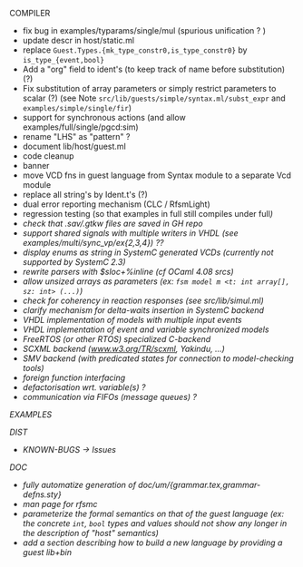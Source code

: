 COMPILER

- fix bug in examples/typarams/single/mul (spurious unification ? )
- update descr in host/static.ml
- replace `Guest.Types.{mk_type_constr0,is_type_constr0}` by `is_type_{event,bool}`
- Add a "org" field to ident's (to keep track of name before substitution) (?)
- Fix substitution of array parameters or simply restrict parameters to scalar (?)
  (see Note `src/lib/guests/simple/syntax.ml/subst_expr` and `examples/simple/single/fir`)
- support for synchronous actions (and allow examples/full/single/pgcd:sim)
- rename "LHS" as "pattern" ? 
- document lib/host/guest.ml
- code cleanup
- banner
- move VCD fns in guest language from Syntax module to a separate Vcd module
- replace all string's by Ident.t's (?)
- dual error reporting mechanism (CLC / RfsmLight)
- regression testing (so that examples in full<i-n> still compiles under full<i>)
- check that .sav/.gtkw files are saved in GH repo
- support shared signals with multiple writers in VHDL (see examples/multi/sync_vp/ex{2,3,4}) ??
- display enums as string in SystemC generated VCDs (currently not supported by SystemC 2.3) 
- rewrite parsers with $sloc+%inline (cf OCaml 4.08 srcs)
- allow _unsized_ arrays as parameters (ex: `fsm model m <t: int array[], sz: int> (...)`)
- check for coherency in reaction responses (see src/lib/simul.ml)
- clarify mechanism for delta-waits insertion in SystemC backend
- VHDL implementation of models with multiple input events
- VHDL implementation of event and variable synchronized models
- FreeRTOS (or other RTOS) specialized C-backend
- SCXML backend (www.w3.org/TR/scxml, Yakindu, ...)
- SMV backend (with predicated states for connection to model-checking tools)
- foreign function interfacing
- defactorisation wrt. variable(s) ?
- communication via FIFOs (message queues) ?

EXAMPLES

DIST

- KNOWN-BUGS -> Issues

DOC
- fully automatize generation of doc/um/{grammar.tex,grammar-defns.sty}
- man page for rfsmc
- parameterize the formal semantics on that of the guest language (ex: the concrete `int`, `bool`
  types and values should not show any longer in the description of "host" semantics)
- add a section describing how to build a new language by providing a guest lib+bin

